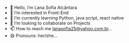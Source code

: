 - 👋 Hello, I’m Lana Sofia Alcântara
- 👀 I’m interested in Front-End 
- 🌱 I’m currently learning Python, java script, react native
- 💞️ I’m looking to collaborate on Projects
- 📫 How to reach me lanasofia25@yahoo.com.br...
- 😄 Pronouns: her/she...

<!---
lanalcantara/lanalcantara is a ✨ special ✨ repository because its `README.md` (this file) appears on your GitHub profile.
You can click the Preview link to take a look at your changes.
--->
